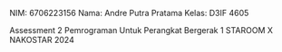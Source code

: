 NIM: 6706223156
Nama: Andre Putra Pratama
Kelas: D3IF 4605

Assessment 2 
Pemrograman Untuk Perangkat Bergerak 1
STAROOM X NAKOSTAR 2024
